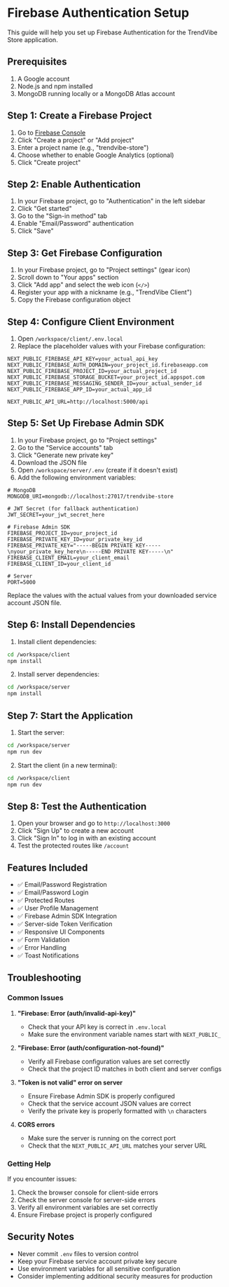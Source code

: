 # Firebase Authentication Setup

This guide will help you set up Firebase Authentication for the TrendVibe Store application.

## Prerequisites

1. A Google account
2. Node.js and npm installed
3. MongoDB running locally or a MongoDB Atlas account

## Step 1: Create a Firebase Project

1. Go to [Firebase Console](https://console.firebase.google.com/)
2. Click "Create a project" or "Add project"
3. Enter a project name (e.g., "trendvibe-store")
4. Choose whether to enable Google Analytics (optional)
5. Click "Create project"

## Step 2: Enable Authentication

1. In your Firebase project, go to "Authentication" in the left sidebar
2. Click "Get started"
3. Go to the "Sign-in method" tab
4. Enable "Email/Password" authentication
5. Click "Save"

## Step 3: Get Firebase Configuration

1. In your Firebase project, go to "Project settings" (gear icon)
2. Scroll down to "Your apps" section
3. Click "Add app" and select the web icon (`</>`)
4. Register your app with a nickname (e.g., "TrendVibe Client")
5. Copy the Firebase configuration object

## Step 4: Configure Client Environment

1. Open `/workspace/client/.env.local`
2. Replace the placeholder values with your Firebase configuration:

```env
NEXT_PUBLIC_FIREBASE_API_KEY=your_actual_api_key
NEXT_PUBLIC_FIREBASE_AUTH_DOMAIN=your_project_id.firebaseapp.com
NEXT_PUBLIC_FIREBASE_PROJECT_ID=your_actual_project_id
NEXT_PUBLIC_FIREBASE_STORAGE_BUCKET=your_project_id.appspot.com
NEXT_PUBLIC_FIREBASE_MESSAGING_SENDER_ID=your_actual_sender_id
NEXT_PUBLIC_FIREBASE_APP_ID=your_actual_app_id

NEXT_PUBLIC_API_URL=http://localhost:5000/api
```

## Step 5: Set Up Firebase Admin SDK

1. In your Firebase project, go to "Project settings"
2. Go to the "Service accounts" tab
3. Click "Generate new private key"
4. Download the JSON file
5. Open `/workspace/server/.env` (create if it doesn't exist)
6. Add the following environment variables:

```env
# MongoDB
MONGODB_URI=mongodb://localhost:27017/trendvibe-store

# JWT Secret (for fallback authentication)
JWT_SECRET=your_jwt_secret_here

# Firebase Admin SDK
FIREBASE_PROJECT_ID=your_project_id
FIREBASE_PRIVATE_KEY_ID=your_private_key_id
FIREBASE_PRIVATE_KEY="-----BEGIN PRIVATE KEY-----\nyour_private_key_here\n-----END PRIVATE KEY-----\n"
FIREBASE_CLIENT_EMAIL=your_client_email
FIREBASE_CLIENT_ID=your_client_id

# Server
PORT=5000
```

Replace the values with the actual values from your downloaded service account JSON file.

## Step 6: Install Dependencies

1. Install client dependencies:
```bash
cd /workspace/client
npm install
```

2. Install server dependencies:
```bash
cd /workspace/server
npm install
```

## Step 7: Start the Application

1. Start the server:
```bash
cd /workspace/server
npm run dev
```

2. Start the client (in a new terminal):
```bash
cd /workspace/client
npm run dev
```

## Step 8: Test the Authentication

1. Open your browser and go to `http://localhost:3000`
2. Click "Sign Up" to create a new account
3. Click "Sign In" to log in with an existing account
4. Test the protected routes like `/account`

## Features Included

- ✅ Email/Password Registration
- ✅ Email/Password Login
- ✅ Protected Routes
- ✅ User Profile Management
- ✅ Firebase Admin SDK Integration
- ✅ Server-side Token Verification
- ✅ Responsive UI Components
- ✅ Form Validation
- ✅ Error Handling
- ✅ Toast Notifications

## Troubleshooting

### Common Issues

1. **"Firebase: Error (auth/invalid-api-key)"**
   - Check that your API key is correct in `.env.local`
   - Make sure the environment variable names start with `NEXT_PUBLIC_`

2. **"Firebase: Error (auth/configuration-not-found)"**
   - Verify all Firebase configuration values are set correctly
   - Check that the project ID matches in both client and server configs

3. **"Token is not valid" error on server**
   - Ensure Firebase Admin SDK is properly configured
   - Check that the service account JSON values are correct
   - Verify the private key is properly formatted with `\n` characters

4. **CORS errors**
   - Make sure the server is running on the correct port
   - Check that the `NEXT_PUBLIC_API_URL` matches your server URL

### Getting Help

If you encounter issues:
1. Check the browser console for client-side errors
2. Check the server console for server-side errors
3. Verify all environment variables are set correctly
4. Ensure Firebase project is properly configured

## Security Notes

- Never commit `.env` files to version control
- Keep your Firebase service account private key secure
- Use environment variables for all sensitive configuration
- Consider implementing additional security measures for production